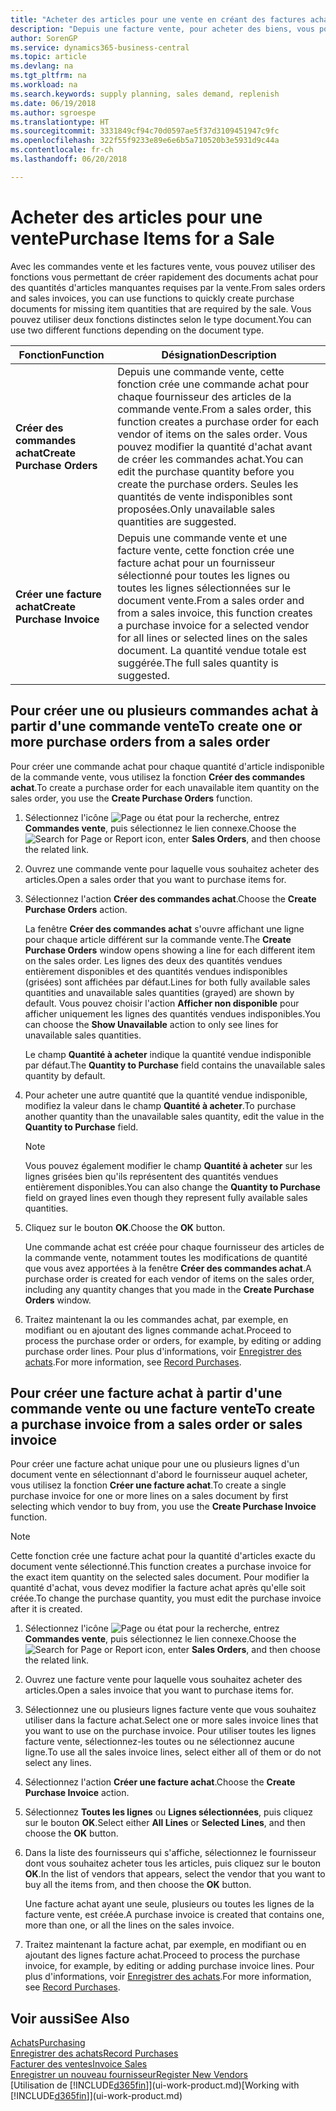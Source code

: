 ```yaml
---
title: "Acheter des articles pour une vente en créant des factures achat | Microsoft Docs"
description: "Depuis une facture vente, pour acheter des biens, vous pouvez créer une facture achat pour un fournisseur."
author: SorenGP
ms.service: dynamics365-business-central
ms.topic: article
ms.devlang: na
ms.tgt_pltfrm: na
ms.workload: na
ms.search.keywords: supply planning, sales demand, replenish
ms.date: 06/19/2018
ms.author: sgroespe
ms.translationtype: HT
ms.sourcegitcommit: 3331849cf94c70d0597ae5f37d3109451947c9fc
ms.openlocfilehash: 322f55f9233e89e6e6b5a710520b3e5931d9c44a
ms.contentlocale: fr-ch
ms.lasthandoff: 06/20/2018

---
```

# <a name="purchase-items-for-a-sale"></a><span data-ttu-id="aa8d8-103">Acheter des articles pour une vente</span><span class="sxs-lookup"><span data-stu-id="aa8d8-103">Purchase Items for a Sale</span></span>
<span data-ttu-id="aa8d8-104">Avec les commandes vente et les factures vente, vous pouvez utiliser des fonctions vous permettant de créer rapidement des documents achat pour des quantités d'articles manquantes requises par la vente.</span><span class="sxs-lookup"><span data-stu-id="aa8d8-104">From sales orders and sales invoices, you can use functions to quickly create purchase documents for missing item quantities that are required by the sale.</span></span> <span data-ttu-id="aa8d8-105">Vous pouvez utiliser deux fonctions distinctes selon le type document.</span><span class="sxs-lookup"><span data-stu-id="aa8d8-105">You can use two different functions depending on the document type.</span></span>  

|<span data-ttu-id="aa8d8-106">Fonction</span><span class="sxs-lookup"><span data-stu-id="aa8d8-106">Function</span></span>|<span data-ttu-id="aa8d8-107">Désignation</span><span class="sxs-lookup"><span data-stu-id="aa8d8-107">Description</span></span>|
|--------|-----------|
|<span data-ttu-id="aa8d8-108">**Créer des commandes achat**</span><span class="sxs-lookup"><span data-stu-id="aa8d8-108">**Create Purchase Orders**</span></span>|<span data-ttu-id="aa8d8-109">Depuis une commande vente, cette fonction crée une commande achat pour chaque fournisseur des articles de la commande vente.</span><span class="sxs-lookup"><span data-stu-id="aa8d8-109">From a sales order, this function creates a purchase order for each vendor of items on the sales order.</span></span> <span data-ttu-id="aa8d8-110">Vous pouvez modifier la quantité d'achat avant de créer les commandes achat.</span><span class="sxs-lookup"><span data-stu-id="aa8d8-110">You can edit the purchase quantity before you create the purchase orders.</span></span> <span data-ttu-id="aa8d8-111">Seules les quantités de vente indisponibles sont proposées.</span><span class="sxs-lookup"><span data-stu-id="aa8d8-111">Only unavailable sales quantities are suggested.</span></span>
|<span data-ttu-id="aa8d8-112">**Créer une facture achat**</span><span class="sxs-lookup"><span data-stu-id="aa8d8-112">**Create Purchase Invoice**</span></span>|<span data-ttu-id="aa8d8-113">Depuis une commande vente et une facture vente, cette fonction crée une facture achat pour un fournisseur sélectionné pour toutes les lignes ou toutes les lignes sélectionnées sur le document vente.</span><span class="sxs-lookup"><span data-stu-id="aa8d8-113">From a sales order and from a sales invoice, this function creates a purchase invoice for a selected vendor for all lines or selected lines on the sales document.</span></span> <span data-ttu-id="aa8d8-114">La quantité vendue totale est suggérée.</span><span class="sxs-lookup"><span data-stu-id="aa8d8-114">The full sales quantity is suggested.</span></span>|

## <a name="to-create-one-or-more-purchase-orders-from-a-sales-order"></a><span data-ttu-id="aa8d8-115">Pour créer une ou plusieurs commandes achat à partir d'une commande vente</span><span class="sxs-lookup"><span data-stu-id="aa8d8-115">To create one or more purchase orders from a sales order</span></span>
<span data-ttu-id="aa8d8-116">Pour créer une commande achat pour chaque quantité d'article indisponible de la commande vente, vous utilisez la fonction **Créer des commandes achat**.</span><span class="sxs-lookup"><span data-stu-id="aa8d8-116">To create a purchase order for each unavailable item quantity on the sales order, you use the **Create Purchase Orders** function.</span></span>

1. <span data-ttu-id="aa8d8-117">Sélectionnez l'icône ![Page ou état pour la recherche](media/ui-search/search_small.png "Page ou état pour la recherche"), entrez **Commandes vente**, puis sélectionnez le lien connexe.</span><span class="sxs-lookup"><span data-stu-id="aa8d8-117">Choose the ![Search for Page or Report](media/ui-search/search_small.png "Search for Page or Report icon") icon, enter **Sales Orders**, and then choose the related link.</span></span>
2. <span data-ttu-id="aa8d8-118">Ouvrez une commande vente pour laquelle vous souhaitez acheter des articles.</span><span class="sxs-lookup"><span data-stu-id="aa8d8-118">Open a sales order that you want to purchase items for.</span></span>
3. <span data-ttu-id="aa8d8-119">Sélectionnez l'action **Créer des commandes achat**.</span><span class="sxs-lookup"><span data-stu-id="aa8d8-119">Choose the **Create Purchase Orders** action.</span></span>

    <span data-ttu-id="aa8d8-120">La fenêtre **Créer des commandes achat** s'ouvre affichant une ligne pour chaque article différent sur la commande vente.</span><span class="sxs-lookup"><span data-stu-id="aa8d8-120">The **Create Purchase Orders** window opens showing a line for each different item on the sales order.</span></span> <span data-ttu-id="aa8d8-121">Les lignes des deux des quantités vendues entièrement disponibles et des quantités vendues indisponibles (grisées) sont affichées par défaut.</span><span class="sxs-lookup"><span data-stu-id="aa8d8-121">Lines for both fully available sales quantities and unavailable sales quantities (grayed) are shown by default.</span></span> <span data-ttu-id="aa8d8-122">Vous pouvez choisir l'action **Afficher non disponible** pour afficher uniquement les lignes des quantités vendues indisponibles.</span><span class="sxs-lookup"><span data-stu-id="aa8d8-122">You can choose the **Show Unavailable** action to only see lines for unavailable sales quantities.</span></span>

    <span data-ttu-id="aa8d8-123">Le champ **Quantité à acheter** indique la quantité vendue indisponible par défaut.</span><span class="sxs-lookup"><span data-stu-id="aa8d8-123">The **Quantity to Purchase** field contains the unavailable sales quantity by default.</span></span>
4. <span data-ttu-id="aa8d8-124">Pour acheter une autre quantité que la quantité vendue indisponible, modifiez la valeur dans le champ **Quantité à acheter**.</span><span class="sxs-lookup"><span data-stu-id="aa8d8-124">To purchase another quantity than the unavailable sales quantity, edit the value in the **Quantity to Purchase** field.</span></span>

    > [!NOTE]  
    >   <span data-ttu-id="aa8d8-125">Vous pouvez également modifier le champ **Quantité à acheter** sur les lignes grisées bien qu'ils représentent des quantités vendues entièrement disponibles.</span><span class="sxs-lookup"><span data-stu-id="aa8d8-125">You can also change the **Quantity to Purchase** field on grayed lines even though they represent fully available sales quantities.</span></span>
5. <span data-ttu-id="aa8d8-126">Cliquez sur le bouton **OK**.</span><span class="sxs-lookup"><span data-stu-id="aa8d8-126">Choose the **OK** button.</span></span>

    <span data-ttu-id="aa8d8-127">Une commande achat est créée pour chaque fournisseur des articles de la commande vente, notamment toutes les modifications de quantité que vous avez apportées à la fenêtre **Créer des commandes achat**.</span><span class="sxs-lookup"><span data-stu-id="aa8d8-127">A purchase order is created for each vendor of items on the sales order, including any quantity changes that you made in the **Create Purchase Orders** window.</span></span>
7. <span data-ttu-id="aa8d8-128">Traitez maintenant la ou les commandes achat, par exemple, en modifiant ou en ajoutant des lignes commande achat.</span><span class="sxs-lookup"><span data-stu-id="aa8d8-128">Proceed to process the purchase order or orders, for example, by editing or adding purchase order lines.</span></span> <span data-ttu-id="aa8d8-129">Pour plus d'informations, voir [Enregistrer des achats](purchasing-how-record-purchases.md).</span><span class="sxs-lookup"><span data-stu-id="aa8d8-129">For more information, see [Record Purchases](purchasing-how-record-purchases.md).</span></span>


## <a name="to-create-a-purchase-invoice-from-a-sales-order-or-sales-invoice"></a><span data-ttu-id="aa8d8-130">Pour créer une facture achat à partir d'une commande vente ou une facture vente</span><span class="sxs-lookup"><span data-stu-id="aa8d8-130">To create a purchase invoice from a sales order or sales invoice</span></span>
<span data-ttu-id="aa8d8-131">Pour créer une facture achat unique pour une ou plusieurs lignes d'un document vente en sélectionnant d'abord le fournisseur auquel acheter, vous utilisez la fonction **Créer une facture achat**.</span><span class="sxs-lookup"><span data-stu-id="aa8d8-131">To create a single purchase invoice for one or more lines on a sales document by first selecting which vendor to buy from, you use the **Create Purchase Invoice** function.</span></span>

> [!NOTE]  
>   <span data-ttu-id="aa8d8-132">Cette fonction crée une facture achat pour la quantité d'articles exacte du document vente sélectionné.</span><span class="sxs-lookup"><span data-stu-id="aa8d8-132">This function creates a purchase invoice for the exact item quantity on the selected sales document.</span></span> <span data-ttu-id="aa8d8-133">Pour modifier la quantité d'achat, vous devez modifier la facture achat après qu'elle soit créée.</span><span class="sxs-lookup"><span data-stu-id="aa8d8-133">To change the purchase quantity, you must edit the purchase invoice after it is created.</span></span>  

1. <span data-ttu-id="aa8d8-134">Sélectionnez l'icône ![Page ou état pour la recherche](media/ui-search/search_small.png "Page ou état pour la recherche"), entrez **Commandes vente**, puis sélectionnez le lien connexe.</span><span class="sxs-lookup"><span data-stu-id="aa8d8-134">Choose the ![Search for Page or Report](media/ui-search/search_small.png "Search for Page or Report icon") icon, enter **Sales Orders**, and then choose the related link.</span></span>
2. <span data-ttu-id="aa8d8-135">Ouvrez une facture vente pour laquelle vous souhaitez acheter des articles.</span><span class="sxs-lookup"><span data-stu-id="aa8d8-135">Open a sales invoice that you want to purchase items for.</span></span>
3. <span data-ttu-id="aa8d8-136">Sélectionnez une ou plusieurs lignes facture vente que vous souhaitez utiliser dans la facture achat.</span><span class="sxs-lookup"><span data-stu-id="aa8d8-136">Select one or more sales invoice lines that you want to use on the purchase invoice.</span></span> <span data-ttu-id="aa8d8-137">Pour utiliser toutes les lignes facture vente, sélectionnez-les toutes ou ne sélectionnez aucune ligne.</span><span class="sxs-lookup"><span data-stu-id="aa8d8-137">To use all the sales invoice lines, select either all of them or do not select any lines.</span></span>
4. <span data-ttu-id="aa8d8-138">Sélectionnez l'action **Créer une facture achat**.</span><span class="sxs-lookup"><span data-stu-id="aa8d8-138">Choose the **Create Purchase Invoice** action.</span></span>
5. <span data-ttu-id="aa8d8-139">Sélectionnez **Toutes les lignes** ou **Lignes sélectionnées**, puis cliquez sur le bouton **OK**.</span><span class="sxs-lookup"><span data-stu-id="aa8d8-139">Select either **All Lines** or **Selected Lines**, and then choose the **OK** button.</span></span>  
6. <span data-ttu-id="aa8d8-140">Dans la liste des fournisseurs qui s'affiche, sélectionnez le fournisseur dont vous souhaitez acheter tous les articles, puis cliquez sur le bouton **OK**.</span><span class="sxs-lookup"><span data-stu-id="aa8d8-140">In the list of vendors that appears, select the vendor that you want to buy all the items from, and then choose the **OK** button.</span></span>

    <span data-ttu-id="aa8d8-141">Une facture achat ayant une seule, plusieurs ou toutes les lignes de la facture vente, est créée.</span><span class="sxs-lookup"><span data-stu-id="aa8d8-141">A purchase invoice is created that contains one, more than one, or all the lines on the sales invoice.</span></span>
7. <span data-ttu-id="aa8d8-142">Traitez maintenant la facture achat, par exemple, en modifiant ou en ajoutant des lignes facture achat.</span><span class="sxs-lookup"><span data-stu-id="aa8d8-142">Proceed to process the purchase invoice, for example, by editing or adding purchase invoice lines.</span></span> <span data-ttu-id="aa8d8-143">Pour plus d'informations, voir [Enregistrer des achats](purchasing-how-record-purchases.md).</span><span class="sxs-lookup"><span data-stu-id="aa8d8-143">For more information, see [Record Purchases](purchasing-how-record-purchases.md).</span></span>

## <a name="see-also"></a><span data-ttu-id="aa8d8-144">Voir aussi</span><span class="sxs-lookup"><span data-stu-id="aa8d8-144">See Also</span></span>
[<span data-ttu-id="aa8d8-145">Achats</span><span class="sxs-lookup"><span data-stu-id="aa8d8-145">Purchasing</span></span>](purchasing-manage-purchasing.md)  
[<span data-ttu-id="aa8d8-146">Enregistrer des achats</span><span class="sxs-lookup"><span data-stu-id="aa8d8-146">Record Purchases</span></span>](purchasing-how-record-purchases.md)  
[<span data-ttu-id="aa8d8-147">Facturer des ventes</span><span class="sxs-lookup"><span data-stu-id="aa8d8-147">Invoice Sales</span></span>](sales-how-invoice-sales.md)  
[<span data-ttu-id="aa8d8-148">Enregistrer un nouveau fournisseur</span><span class="sxs-lookup"><span data-stu-id="aa8d8-148">Register New Vendors</span></span>](purchasing-how-register-new-vendors.md)  
<span data-ttu-id="aa8d8-149">[Utilisation de [!INCLUDE[d365fin](includes/d365fin_md.md)]](ui-work-product.md)</span><span class="sxs-lookup"><span data-stu-id="aa8d8-149">[Working with [!INCLUDE[d365fin](includes/d365fin_md.md)]](ui-work-product.md)</span></span>

